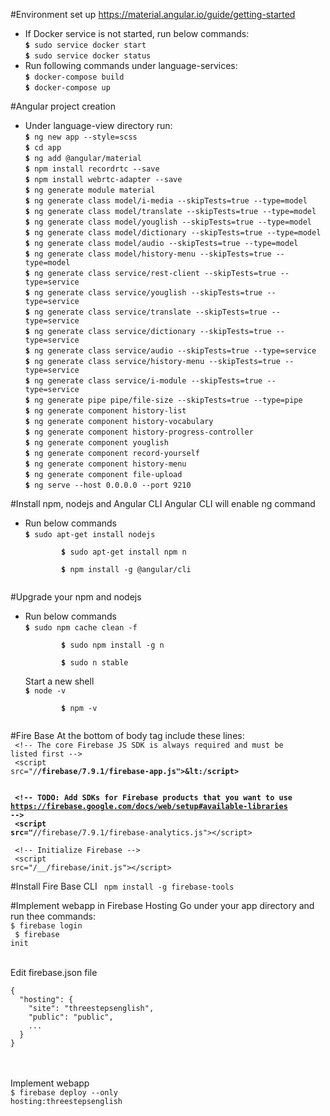 #Environment set up
https://material.angular.io/guide/getting-started

<ul>
    <li>If Docker service is not started, run below commands:
        <br/><code><b>$</b> sudo service docker start</code>
        <br/><code><b>$</b> sudo service docker status</code>
    </li>
    <li>Run following commands under language-services:
        <br/><code><b>$</b> docker-compose build</code>
        <br/><code><b>$</b> docker-compose up</code>
    </li>
</ul>

#Angular project creation
<ul>
    <li>Under language-view directory run:
    <br/><code><b>$</b> ng new app --style=scss</code>
    <br/><code><b>$</b> cd app</code>
    <br/><code><b>$</b> ng add @angular/material</code>
    <br/><code><b>$</b> npm install recordrtc --save</code>
    <br/><code><b>$</b> npm install webrtc-adapter --save</code>
    <br/><code><b>$</b> ng generate module material</code>
    <br/><code><b>$</b> ng generate class model/i-media --skipTests=true --type=model</code>
    <br/><code><b>$</b> ng generate class model/translate --skipTests=true --type=model</code>
    <br/><code><b>$</b> ng generate class model/youglish --skipTests=true --type=model</code>
    <br/><code><b>$</b> ng generate class model/dictionary --skipTests=true --type=model</code>
    <br/><code><b>$</b> ng generate class model/audio --skipTests=true --type=model</code>
    <br/><code><b>$</b> ng generate class model/history-menu --skipTests=true --type=model</code>
    <br/><code><b>$</b> ng generate class service/rest-client --skipTests=true --type=service</code>
    <br/><code><b>$</b> ng generate class service/youglish --skipTests=true --type=service</code>
    <br/><code><b>$</b> ng generate class service/translate --skipTests=true --type=service</code>
    <br/><code><b>$</b> ng generate class service/dictionary --skipTests=true --type=service</code>
    <br/><code><b>$</b> ng generate class service/audio --skipTests=true --type=service</code>
    <br/><code><b>$</b> ng generate class service/history-menu --skipTests=true --type=service</code>
    <br/><code><b>$</b> ng generate class service/i-module --skipTests=true --type=service</code>
    <br/><code><b>$</b> ng generate pipe pipe/file-size --skipTests=true --type=pipe</code>
    <br/><code><b>$</b> ng generate component history-list</code>
    <br/><code><b>$</b> ng generate component history-vocabulary</code>
    <br/><code><b>$</b> ng generate component history-progress-controller</code>
    <br/><code><b>$</b> ng generate component youglish</code>
    <br/><code><b>$</b> ng generate component record-yourself</code>
    <br/><code><b>$</b> ng generate component history-menu</code>
    <br/><code><b>$</b> ng generate component file-upload</code>
    <br/><code><b>$</b> ng serve --host 0.0.0.0 --port 9210</code>
    </li>
</ul>

#Install npm, nodejs and Angular CLI
Angular CLI will enable ng command
<ul>
    <li>Run below commands<br/>
        <code><b>$</b> sudo apt-get install nodejs<br/>
        <b>$</b> sudo apt-get install npm n<br/>
        <b>$</b> npm install -g @angular/cli
        </code>
    </li>
</ul>



#Upgrade your npm and nodejs
<ul>
    <li>Run below commands<br/>
        <code><b>$</b> sudo npm cache clean -f<br/>
        <b>$</b> sudo npm install -g n<br/>
        <b>$</b> sudo n stable
        </code>
    </li>
    <il>Start a new shell<br/>
        <code><b>$</b> node -v<br/>
        <b>$</b> npm -v
        </code>
    </il>
</ul>

#Fire Base
At the bottom of body tag include these lines: <br/>
<code>
&lt;!-- The core Firebase JS SDK is always required and must be listed first --&gt;<br/>
&lt;script src="/__/firebase/7.9.1/firebase-app.js">&lt:/script><br/>
<br/>
&lt;!-- TODO: Add SDKs for Firebase products that you want to use
     https://firebase.google.com/docs/web/setup#available-libraries --><br/>
&lt;script src="/__/firebase/7.9.1/firebase-analytics.js">&lt;/script>
<br/>
&lt;!-- Initialize Firebase --><br/>
&lt;script src="/__/firebase/init.js">&lt;/script>
</code>

#Install Fire Base CLI
<code>
npm install -g firebase-tools
</code>

#Implement webapp in Firebase Hosting
Go under your app directory and run thee commands:<br/>
<code>$ firebase login<br/>
$ firebase init</code>

<br/>
Edit firebase.json file<br/>
<code>
{
  "hosting": {
    "site": "threestepsenglish",
    "public": "public",
    ...
  }
}
</code>

<br/><br/>
Implement webapp<br/>
<code>$ firebase deploy --only hosting:threestepsenglish</code>